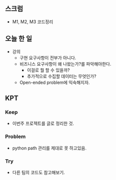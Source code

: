 ## 스크럼

- M1, M2, M3 코드정리

## 오늘 한 일

- 강의
  - 구현 요구사항이 전부가 아니다.
  - 비즈니스 요구사항이 왜 나왔는가?를 파악해야한다.
    - 이걸로 뭘 할 수 있을까?
    - 추가적으로 수집할 데이터는 무엇인가?
  - Open-ended problem에 익숙해지자.

## KPT

### Keep

- 이번주 프로젝트를 글로 정리한 것.

### Problem

- python path 관리를 제대로 못 하고있음.

### Try

- 다른 팀의 코드도 참고해보기.
